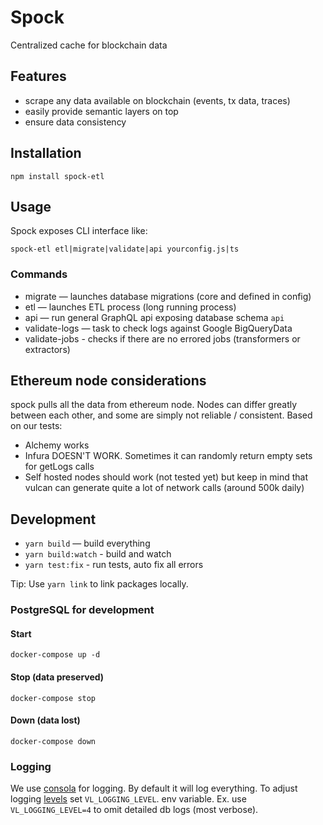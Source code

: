 # Spock

Centralized cache for blockchain data

## Features

- scrape any data available on blockchain (events, tx data, traces)
- easily provide semantic layers on top
- ensure data consistency

## Installation

```
npm install spock-etl
```

## Usage

Spock exposes CLI interface like:

```
spock-etl etl|migrate|validate|api yourconfig.js|ts
```

### Commands

- migrate — launches database migrations (core and defined in config)
- etl — launches ETL process (long running process)
- api — run general GraphQL api exposing database schema `api`
- validate-logs — task to check logs against Google BigQueryData
- validate-jobs - checks if there are no errored jobs (transformers or extractors)

## Ethereum node considerations

spock pulls all the data from ethereum node. Nodes can differ greatly between each other, and some
are simply not reliable / consistent. Based on our tests:

- Alchemy works
- Infura DOESN'T WORK. Sometimes it can randomly return empty sets for getLogs calls
- Self hosted nodes should work (not tested yet) but keep in mind that vulcan can generate quite a
  lot of network calls (around 500k daily)

## Development

- `yarn build` — build everything
- `yarn build:watch` - build and watch
- `yarn test:fix` - run tests, auto fix all errors

Tip: Use `yarn link` to link packages locally.

### PostgreSQL for development

#### Start

```
docker-compose up -d
```

#### Stop (data preserved)

```
docker-compose stop
```

#### Down (data lost)

```
docker-compose down
```

### Logging

We use [consola](https://github.com/nuxt/consola#readme) for logging. By default it will log
everything. To adjust logging [levels](https://github.com/nuxt/consola#level) set
`VL_LOGGING_LEVEL`. env variable. Ex. use `VL_LOGGING_LEVEL=4` to omit detailed db logs (most
verbose).

